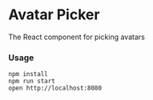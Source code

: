 Avatar Picker
=====================

The React component for picking avatars

### Usage

```
npm install
npm run start
open http://localhost:8080
```